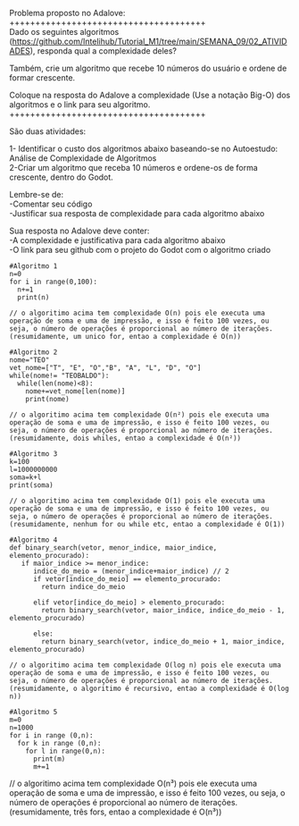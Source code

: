 Problema proposto no Adalove:<br>
++++++++++++++++++++++++++++++++++++++<br>
Dado os seguintes algoritmos (https://github.com/Intelihub/Tutorial_M1/tree/main/SEMANA_09/02_ATIVIDADES), responda qual a complexidade deles?

Também, crie um algoritmo que recebe 10 números do usuário e ordene de formar crescente.

Coloque na resposta do Adalove a complexidade (Use a notação Big-O) dos algoritmos e o link para seu algoritmo.
++++++++++++++++++++++++++++++++++++++

São duas atividades:<br>

1- Identificar o custo dos algoritmos abaixo baseando-se no Autoestudo: Análise de Complexidade de Algoritmos<br>
2-Criar um algoritmo que receba 10 números e ordene-os de forma crescente, dentro do Godot.<br>

Lembre-se de:<br>
-Comentar seu código<br>
-Justificar sua resposta de complexidade para cada algoritmo abaixo<br>

Sua resposta no Adalove deve conter:<br>
-A complexidade e justificativa para cada algoritmo abaixo<br>
-O link para seu github com o projeto do Godot com o algoritmo criado<br>
```
#Algoritmo 1
n=0
for i in range(0,100):
  n+=1
  print(n)

// o algoritimo acima tem complexidade O(n) pois ele executa uma operação de soma e uma de impressão, e isso é feito 100 vezes, ou seja, o número de operações é proporcional ao número de iterações. (resumidamente, um unico for, entao a complexidade é O(n))

#Algoritmo 2
nome="TEO"
vet_nome=["T", "E", "O","B", "A", "L", "D", "O"]
while(nome!= "TEOBALDO"):
  while(len(nome)<8):
    nome+=vet_nome[len(nome)]
    print(nome)

// o algoritimo acima tem complexidade O(n²) pois ele executa uma operação de soma e uma de impressão, e isso é feito 100 vezes, ou seja, o número de operações é proporcional ao número de iterações. (resumidamente, dois whiles, entao a complexidade é O(n²))

#Algoritmo 3
k=100
l=1000000000
soma=k+l
print(soma)

// o algoritimo acima tem complexidade O(1) pois ele executa uma operação de soma e uma de impressão, e isso é feito 100 vezes, ou seja, o número de operações é proporcional ao número de iterações. (resumidamente, nenhum for ou while etc, entao a complexidade é O(1))

#Algoritmo 4
def binary_search(vetor, menor_indice, maior_indice, elemento_procurado):
   if maior_indice >= menor_indice:      
      indice_do_meio = (menor_indice+maior_indice) // 2
      if vetor[indice_do_meio] == elemento_procurado:
        return indice_do_meio
       
      elif vetor[indice_do_meio] > elemento_procurado:
        return binary_search(vetor, maior_indice, indice_do_meio - 1, elemento_procurado)
       
      else:
        return binary_search(vetor, indice_do_meio + 1, maior_indice, elemento_procurado)

// o algoritimo acima tem complexidade O(log n) pois ele executa uma operação de soma e uma de impressão, e isso é feito 100 vezes, ou seja, o número de operações é proporcional ao número de iterações. (resumidamente, o algoritimo é recursivo, entao a complexidade é O(log n))

#Algoritmo 5
m=0
n=1000
for i in range (0,n):
  for k in range (0,n):
    for l in range(0,n):
      print(m)
      m+=1
```
// o algoritimo acima tem complexidade O(n³) pois ele executa uma operação de soma e uma de impressão, e isso é feito 100 vezes, ou seja, o número de operações é proporcional ao número de iterações. (resumidamente, três fors, entao a complexidade é O(n³))